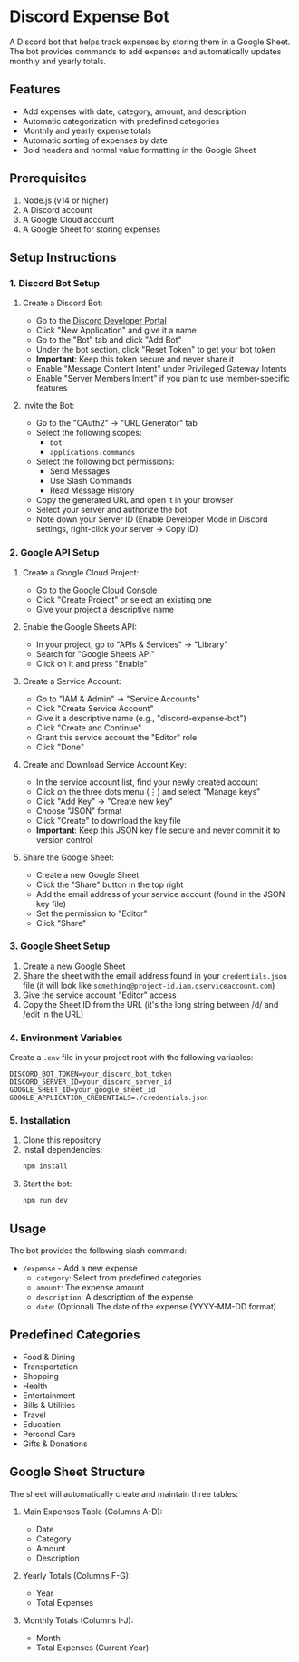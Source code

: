 # Discord Expense Bot

A Discord bot that helps track expenses by storing them in a Google Sheet. The bot provides commands to add expenses and automatically updates monthly and yearly totals.

## Features

- Add expenses with date, category, amount, and description
- Automatic categorization with predefined categories
- Monthly and yearly expense totals
- Automatic sorting of expenses by date
- Bold headers and normal value formatting in the Google Sheet

## Prerequisites

1. Node.js (v14 or higher)
2. A Discord account
3. A Google Cloud account
4. A Google Sheet for storing expenses

## Setup Instructions

### 1. Discord Bot Setup

1. Create a Discord Bot:
   - Go to the [Discord Developer Portal](https://discord.com/developers/applications)
   - Click "New Application" and give it a name
   - Go to the "Bot" tab and click "Add Bot"
   - Under the bot section, click "Reset Token" to get your bot token
   - **Important**: Keep this token secure and never share it
   - Enable "Message Content Intent" under Privileged Gateway Intents
   - Enable "Server Members Intent" if you plan to use member-specific features

2. Invite the Bot:
   - Go to the "OAuth2" → "URL Generator" tab
   - Select the following scopes:
     - `bot`
     - `applications.commands`
   - Select the following bot permissions:
     - Send Messages
     - Use Slash Commands
     - Read Message History
   - Copy the generated URL and open it in your browser
   - Select your server and authorize the bot
   - Note down your Server ID (Enable Developer Mode in Discord settings, right-click your server → Copy ID)

### 2. Google API Setup

1. Create a Google Cloud Project:
   - Go to the [Google Cloud Console](https://console.cloud.google.com/)
   - Click "Create Project" or select an existing one
   - Give your project a descriptive name

2. Enable the Google Sheets API:
   - In your project, go to "APIs & Services" → "Library"
   - Search for "Google Sheets API"
   - Click on it and press "Enable"

3. Create a Service Account:
   - Go to "IAM & Admin" → "Service Accounts"
   - Click "Create Service Account"
   - Give it a descriptive name (e.g., "discord-expense-bot")
   - Click "Create and Continue"
   - Grant this service account the "Editor" role
   - Click "Done"

4. Create and Download Service Account Key:
   - In the service account list, find your newly created account
   - Click on the three dots menu (⋮) and select "Manage keys"
   - Click "Add Key" → "Create new key"
   - Choose "JSON" format
   - Click "Create" to download the key file
   - **Important**: Keep this JSON key file secure and never commit it to version control

5. Share the Google Sheet:
   - Create a new Google Sheet
   - Click the "Share" button in the top right
   - Add the email address of your service account (found in the JSON key file)
   - Set the permission to "Editor"
   - Click "Share"

### 3. Google Sheet Setup

1. Create a new Google Sheet
2. Share the sheet with the email address found in your `credentials.json` file (it will look like `something@project-id.iam.gserviceaccount.com`)
3. Give the service account "Editor" access
4. Copy the Sheet ID from the URL (it's the long string between /d/ and /edit in the URL)

### 4. Environment Variables

Create a `.env` file in your project root with the following variables:

```env
DISCORD_BOT_TOKEN=your_discord_bot_token
DISCORD_SERVER_ID=your_discord_server_id
GOOGLE_SHEET_ID=your_google_sheet_id
GOOGLE_APPLICATION_CREDENTIALS=./credentials.json
```

### 5. Installation

1. Clone this repository
2. Install dependencies:
   ```bash
   npm install
   ```
3. Start the bot:
   ```bash
   npm run dev
   ```

## Usage

The bot provides the following slash command:

- `/expense` - Add a new expense
  - `category`: Select from predefined categories
  - `amount`: The expense amount
  - `description`: A description of the expense
  - `date`: (Optional) The date of the expense (YYYY-MM-DD format)

## Predefined Categories

- Food & Dining
- Transportation
- Shopping
- Health
- Entertainment
- Bills & Utilities
- Travel
- Education
- Personal Care
- Gifts & Donations

## Google Sheet Structure

The sheet will automatically create and maintain three tables:

1. Main Expenses Table (Columns A-D):
   - Date
   - Category
   - Amount
   - Description

2. Yearly Totals (Columns F-G):
   - Year
   - Total Expenses

3. Monthly Totals (Columns I-J):
   - Month
   - Total Expenses (Current Year)

